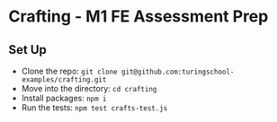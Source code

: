 # Crafting - M1 FE Assessment Prep

## Set Up
- Clone the repo: `git clone git@github.com:turingschool-examples/crafting.git`
- Move into the directory: `cd crafting`
- Install packages: `npm i`
- Run the tests: `npm test crafts-test.js`
